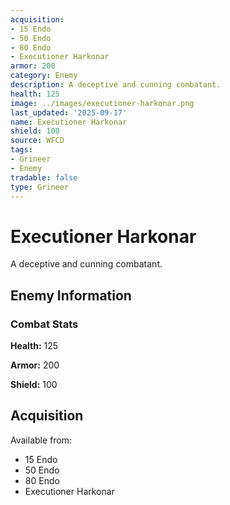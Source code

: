 ```yaml
---
acquisition:
- 15 Endo
- 50 Endo
- 80 Endo
- Executioner Harkonar
armor: 200
category: Enemy
description: A deceptive and cunning combatant.
health: 125
image: ../images/executioner-harkonar.png
last_updated: '2025-09-17'
name: Executioner Harkonar
shield: 100
source: WFCD
tags:
- Grineer
- Enemy
tradable: false
type: Grineer
---
```


# Executioner Harkonar

A deceptive and cunning combatant.

## Enemy Information

### Combat Stats

**Health:** 125

**Armor:** 200

**Shield:** 100

## Acquisition

Available from:
- 15 Endo
- 50 Endo
- 80 Endo
- Executioner Harkonar


